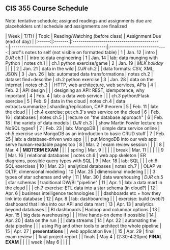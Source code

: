## CIS 355 Course Schedule

Note: tentative schedule; assigned readings and assignments due are placeholders until schedule and assignments are finalized


| Week   | T/TH    | Topic                                       | Reading/Watching (before class)                | Assignment Due (end of day)  |
|:------:|:-------:|:-------------------------------------------:|:----------------------------------------------:|:----------------------------:| prof's notes to self (not visible on formatted table)
| 1      | Jan. 12 | intro                                       | *DJR* ch.1                                     |                              | intro to data engineering
| 1      | Jan. 14 | lab: data munging with Python               | notes ch.1                                     |                              | ch.1 python exercise/game
| 2      | Jan. 19 | *MLK holiday*                               |                                                |                              | 
| 2      | Jan. 21 | data in the wild                            | *DJR* ch.2                                     |                              | data formats: CSV, XML, JSON 
| 3      | Jan. 26 | lab: automated data transformations         | notes ch.2                                     | dataset find+describe        | ch.2 python exercise
| 3      | Jan. 28 | data on the internet                        | notes ch.3                                     |                              | HTTP, web architecture, web services, APIs
| 4      | Feb. 2  | API design                                  |                                                |                              | designing an API: REST, idempotence, why important
| 4      | Feb. 4  | lab: a data web service                     |                                                |                              | ch.3 python/Flask exercise
| 5      | Feb. 9  | data in the cloud                           | notes ch.4                                     | data extract+summarize       | sharding/replication, CAP theorem
| 5      | Feb. 11 | lab: the cloud                              |                                                |                              | ch.4 exercise: put ch.3's web service on the cloud
| 6      | Feb. 16 | databases                                   | notes ch.5                                     |                              | lecture on "the database approach"
| 6      | Feb. 18 | the variety of data models                  | *DJR* ch.3                                     |                              | show Martin Fowler lecture on NoSQL types?
| 7      | Feb. 23 | lab: MongoDB                                |                                                | simple data service online   | ch.5 exercise use MongoDB as an introduction to basic CRUD stuff
| 7      | Feb. 25 | lab: a database-driven web app              |                                                |                              | put MongoDB into our web app: serve human-readable pages too
| 8      | Mar. 2  | exam review session                         |                                                |                              |
| 8      | Mar. 4  | **MIDTERM EXAM**                            |                                                |                              | 
| spring | Mar. 9  |                                             |                                                |                              |
| break  | Mar. 11 |                                             |                                                |                              | 
| 9      | Mar. 16 | relational databases                        | notes ch.6                                     | web app skeleton             | ER diagrams, possible query types with SQL
| 9      | Mar. 18 | lab: SQL                                    |                                                |                              | ch.6 SQL exercises
| 10     | Mar. 23 | analytical databases                        | notes ch.7                                     |                              | OLAP vs OLTP, dimensional modeling
| 10     | Mar. 25 | dimensional modeling                        |                                                |                              | 3 types of star schemas and why
| 11     | Mar. 30 | data warehousing                            | *DJR* ch.5                                     | star schemas                 | traditional DW/BI "pipeline"
| 11     | Apr. 1  | lab: a data mart in the cloud               |                                                |                              | ch.7 exercise: ETL data into a star schema (in cloud?)
| 12     | Apr. 6  | business intelligence technologies          |                                                |                              | dashboards etc + how they link into database
| 12     | Apr. 8  | lab: dashboarding                           |                                                |                              | exercise: build (web?) dashboard that links into our API and data mart
| 13     | Apr. 13 | analytics beyond databases                  |                                                | BI dashboards                | Hadoop and columnar options
| 13     | Apr. 15 | big data warehousing                        |                                                |                              | Hive hands-on demo if possible
| 14     | Apr. 20 | data on the run                             |                                                |                              | data streams
| 14     | Apr. 22 | automating  the data pipeline               |                                                |                              | using Pig and other tools to architect the whole pipeline
| 15     | Apr. 27 | **presentations**                           |                                                | web application live         | 
| 15     | Apr. 29 | final exam review                           |                                                | final project report         |
| finals | May 4   | (2:30-4:20pm) **FINAL EXAM**                |                                                |                              |
| week   | May 6   |                                             |                                                |                              |
